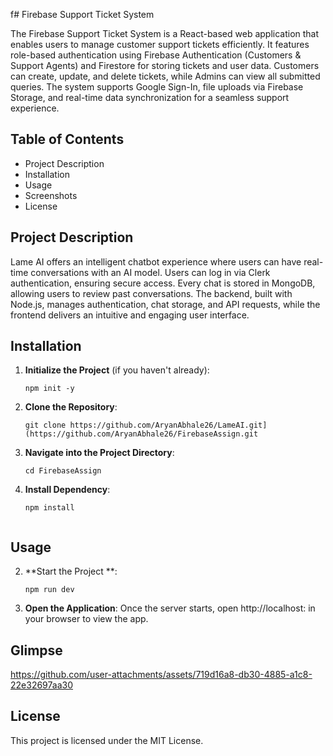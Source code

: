 f# Firebase Support Ticket System

The Firebase Support Ticket System is a React-based web application that enables users to manage customer support tickets efficiently. It features role-based authentication using Firebase Authentication (Customers & Support Agents) and Firestore for storing tickets and user data. Customers can create, update, and delete tickets, while Admins can view all submitted queries. The system supports Google Sign-In, file uploads via Firebase Storage, and real-time data synchronization for a seamless support experience.

## Table of Contents

- Project Description
- Installation
- Usage
- Screenshots
- License

## Project Description

Lame AI offers an intelligent chatbot experience where users can have real-time conversations with an AI model. Users can log in via Clerk authentication, ensuring secure access. Every chat is stored in MongoDB, allowing users to review past conversations. The backend, built with Node.js, manages authentication, chat storage, and API requests, while the frontend delivers an intuitive and engaging user interface.

## Installation

1. **Initialize the Project** (if you haven't already):
   ```
   npm init -y
   ```

3. **Clone the Repository**:
   ```
   git clone https://github.com/AryanAbhale26/LameAI.git](https://github.com/AryanAbhale26/FirebaseAssign.git
   ```
5. **Navigate into the Project Directory**:
   ```
   cd FirebaseAssign
   ```
7. **Install Dependency**:
   ```
   npm install
 
## Usage

2. **Start the Project **:
   ```
   npm run dev
   ```

3. **Open the Application**:
   Once the server starts, open http://localhost: in your browser to view the app.

## Glimpse

https://github.com/user-attachments/assets/719d16a8-db30-4885-a1c8-22e32697aa30









   



## License

This project is licensed under the MIT License.
